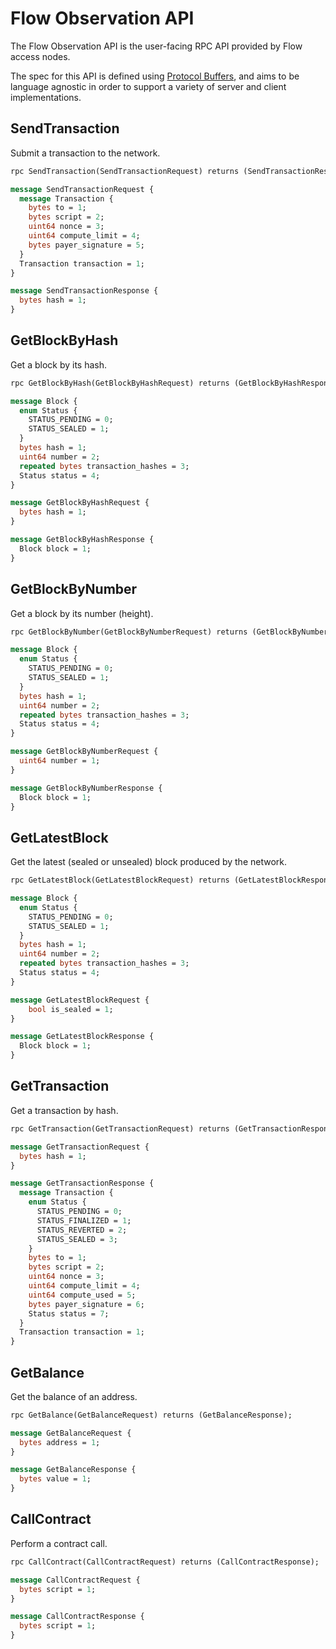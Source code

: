 # Flow Observation API

The Flow Observation API is the user-facing RPC API provided by Flow access nodes.

The spec for this API is defined using [Protocol Buffers](https://developers.google.com/protocol-buffers), and aims to be language agnostic 
in order to support a variety of server and client implementations.

## SendTransaction

Submit a transaction to the network.

```protobuf
rpc SendTransaction(SendTransactionRequest) returns (SendTransactionResponse);

message SendTransactionRequest {
  message Transaction {
    bytes to = 1;
    bytes script = 2;
    uint64 nonce = 3;
    uint64 compute_limit = 4;
    bytes payer_signature = 5;
  }
  Transaction transaction = 1;
}

message SendTransactionResponse {
  bytes hash = 1;
}
```

## GetBlockByHash

Get a block by its hash.

```protobuf
rpc GetBlockByHash(GetBlockByHashRequest) returns (GetBlockByHashResponse);

message Block {
  enum Status {
    STATUS_PENDING = 0;
    STATUS_SEALED = 1;
  }
  bytes hash = 1;
  uint64 number = 2;
  repeated bytes transaction_hashes = 3;
  Status status = 4;
}

message GetBlockByHashRequest {
  bytes hash = 1;
}

message GetBlockByHashResponse {
  Block block = 1;
}
```

## GetBlockByNumber

Get a block by its number (height).

```protobuf
rpc GetBlockByNumber(GetBlockByNumberRequest) returns (GetBlockByNumberResponse);

message Block {
  enum Status {
    STATUS_PENDING = 0;
    STATUS_SEALED = 1;
  }
  bytes hash = 1;
  uint64 number = 2;
  repeated bytes transaction_hashes = 3;
  Status status = 4;
}

message GetBlockByNumberRequest {
  uint64 number = 1;
}

message GetBlockByNumberResponse {
  Block block = 1;
}
```

## GetLatestBlock

Get the latest (sealed or unsealed) block produced by the network.

```protobuf
rpc GetLatestBlock(GetLatestBlockRequest) returns (GetLatestBlockResponse);

message Block {
  enum Status {
    STATUS_PENDING = 0;
    STATUS_SEALED = 1;
  }
  bytes hash = 1;
  uint64 number = 2;
  repeated bytes transaction_hashes = 3;
  Status status = 4;
}

message GetLatestBlockRequest {
    bool is_sealed = 1;
}

message GetLatestBlockResponse {
  Block block = 1;
}
```

## GetTransaction

Get a transaction by hash.

```protobuf
rpc GetTransaction(GetTransactionRequest) returns (GetTransactionResponse);

message GetTransactionRequest {
  bytes hash = 1;
}

message GetTransactionResponse {
  message Transaction {
    enum Status {
      STATUS_PENDING = 0;
      STATUS_FINALIZED = 1;
      STATUS_REVERTED = 2;
      STATUS_SEALED = 3;
    }
    bytes to = 1;
    bytes script = 2;
    uint64 nonce = 3;
    uint64 compute_limit = 4;
    uint64 compute_used = 5;
    bytes payer_signature = 6;
    Status status = 7;
  }
  Transaction transaction = 1;
}
```

## GetBalance

Get the balance of an address.

```protobuf
rpc GetBalance(GetBalanceRequest) returns (GetBalanceResponse);

message GetBalanceRequest {
  bytes address = 1;
}

message GetBalanceResponse {
  bytes value = 1;
}
```

## CallContract

Perform a contract call.

```protobuf
rpc CallContract(CallContractRequest) returns (CallContractResponse);

message CallContractRequest {
  bytes script = 1;
}

message CallContractResponse {
  bytes script = 1;
}
```

